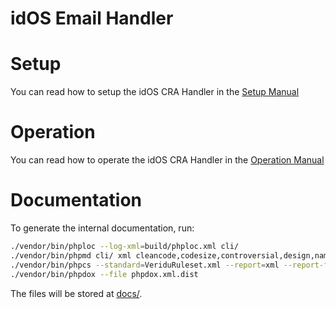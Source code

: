 # idOS Email Handler

# Setup

You can read how to setup the idOS CRA Handler in the [Setup Manual](Setup.md)

# Operation

You can read how to operate the idOS CRA Handler in the [Operation Manual](Operation.md)

# Documentation

To generate the internal documentation, run:

```bash
./vendor/bin/phploc --log-xml=build/phploc.xml cli/
./vendor/bin/phpmd cli/ xml cleancode,codesize,controversial,design,naming,unusedcode --reportfile build/pmd.xml
./vendor/bin/phpcs --standard=VeriduRuleset.xml --report=xml --report-file=build/phpcs.xml cli/
./vendor/bin/phpdox --file phpdox.xml.dist
```

The files will be stored at [docs/](docs/).
